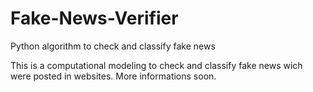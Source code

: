 # Fake-News-Verifier
Python algorithm to check and classify fake news

This is a computational modeling to check and classify fake news wich were posted in websites. More informations soon.
